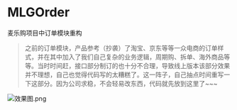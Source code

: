 # MLGOrder
麦乐购项目中订单模块重构
>之前的订单模块，产品参考（抄袭）了淘宝、京东等等一众电商的订单样式，并在其中加入了我们自己复杂的业务逻辑，周期购、拆单、海外商品等等。当时时间赶，接口部分制订的也十分不合理，导致线上版本该部分效果并不理想，自己也觉得代码写的太糟糕了。这一阵子，自己抽点时间重写一下这部分。因为公司求稳，不会轻易改东西，代码就先放到这里了~~~ 

![效果图.png](https://github.com/Li-JianXin/MLGOrder/blob/master/renderings/%E6%88%91%E7%9A%84%E8%AE%A2%E5%8D%95.jpg?raw=true)
